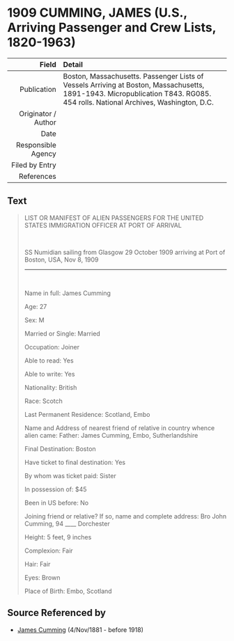 ﻿---
layout: page
permalink: /sources/s67712336
---

# 1909 CUMMING, JAMES (U.S., Arriving Passenger and Crew Lists, 1820-1963)

Field | Detail
---:|:---
Publication | Boston, Massachusetts. Passenger Lists of Vessels Arriving at Boston, Massachusetts, 1891-1943. Micropublication T843. RG085. 454 rolls. National Archives, Washington, D.C.
Originator / Author | 
Date | 
Responsible Agency | 
Filed by Entry | 
References | 

## Text

> LIST OR MANIFEST OF ALIEN PASSENGERS FOR THE UNITED STATES IMMIGRATION OFFICER AT PORT OF ARRIVAL
>
> <br/>
>
> SS Numidian sailing from Glasgow 29 October 1909 arriving at Port of Boston, USA, Nov 8, 1909
>
> ___
>
> <br/>
>
> Name in full: James Cumming
>
> Age: 27
>
> Sex: M
>
> Married or Single: Married
>
> Occupation: Joiner
>
> Able to read: Yes
>
> Able to write: Yes
>
> Nationality: British
>
> Race: Scotch
>
> Last Permanent Residence: Scotland, Embo
>
> Name and Address of nearest friend of relative in country whence alien came: Father: James Cumming, Embo, Sutherlandshire
>
> Final Destination: Boston
>
> Have ticket to final destination: Yes
>
> By whom was ticket paid: Sister
>
> In possession of: $45
>
> Been in US before: No
>
> Joining friend or relative? If so, name and complete address: Bro John Cumming, 94 ____ Dorchester
>
> Height: 5 feet, 9 inches
>
> Complexion: Fair
>
> Hair: Fair
>
> Eyes: Brown
>
> Place of Birth: Embo, Scotland
>

## Source Referenced by

* [James Cumming](../people/@64418166@-james-cumming-b1881-11-4-d1918.md) (4/Nov/1881 - before 1918)
